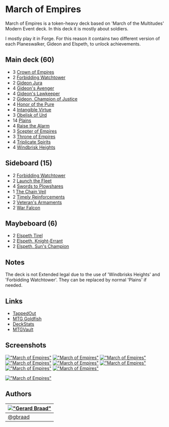 March of Empires
================


March of Empires is a token-heavy deck based on 'March of the Multitudes' Modern Event deck. In this deck it is mostly about soldiers.

I mostly play it in Forge. For this reason it contains two different version of each Planeswalker, Gideon and Elspeth, to unlock achievements.


Main deck (60)
--------------

* 3 [Crown of Empires](http://www.mtg-forum.de/db/magiccard.php?lng=en&card=Crown+of+Empires)
* 2 [Forbidding Watchtower](http://www.mtg-forum.de/db/magiccard.php?lng=en&card=Forbidding+Watchtower)
* 2 [Gideon Jura](http://www.mtg-forum.de/db/magiccard.php?lng=en&card=Gideon+Jura)  
* 4 [Gideon's Avenger](http://www.mtg-forum.de/db/magiccard.php?lng=en&card=Gideon%27s+Avenger)
* 4 [Gideon's Lawkeeper](http://www.mtg-forum.de/db/magiccard.php?lng=en&card=Gideon%27s+Lawkeeper)
* 2 [Gideon, Champion of Justice](http://www.mtg-forum.de/db/magiccard.php?lng=en&card=Gideon%2C+Champion+of+Justice)
* 4 [Honor of the Pure](http://www.mtg-forum.de/db/magiccard.php?lng=en&card=Honor+of+the+Pure)
* 4 [Intangible Virtue](http://www.mtg-forum.de/db/magiccard.php?lng=en&card=Intangible+Virtue)
* 3 [Obelisk of Urd](http://www.mtg-forum.de/db/magiccard.php?lng=en&card=Obelisk+of+Urd)
* 14 [Plains](http://www.mtg-forum.de/db/magiccard.php?lng=en&card=Plains)
* 4 [Raise the Alarm](http://www.mtg-forum.de/db/magiccard.php?lng=en&card=Raise+the+Alarm)
* 3 [Scepter of Empires](http://www.mtg-forum.de/db/magiccard.php?lng=en&card=Scepter+of+Empires)
* 3 [Throne of Empires](http://www.mtg-forum.de/db/magiccard.php?lng=en&card=Throne+of+Empires)
* 4 [Triplicate Spirits](http://www.mtg-forum.de/db/magiccard.php?lng=en&card=Triplicate+Spirits)
* 4 [Windbrisk Heights](http://www.mtg-forum.de/db/magiccard.php?lng=en&card=Windbrisk+Heights)


Sideboard (15)
--------------

* 2 [Forbidding Watchtower](http://www.mtg-forum.de/db/magiccard.php?lng=en&card=Forbidding+Watchtower)
* 2 [Launch the Fleet](http://www.mtg-forum.de/db/magiccard.php?lng=en&card=Launch+the+Fleet)
* 4 [Swords to Plowshares](http://www.mtg-forum.de/db/magiccard.php?lng=en&card=Swords+to+Plowshares)
* 1 [The Chain Veil](http://www.mtg-forum.de/db/magiccard.php?lng=en&card=The+Chain+Veil)
* 2 [Timely Reinforcements](http://www.mtg-forum.de/db/magiccard.php?lng=en&card=Timely+Reinforcements)
* 2 [Veteran's Armaments](http://www.mtg-forum.de/db/magiccard.php?lng=en&card=Veteran%27s+Armaments)
* 2 [War Falcon](http://www.mtg-forum.de/db/magiccard.php?lng=en&card=War+Falcon)


Maybeboard (6)
--------------

* 2 [Elspeth Tirel](http://www.mtg-forum.de/db/magiccard.php?lng=en&card=Elspeth+Tirel)
* 2 [Elspeth, Knight-Errant](http://www.mtg-forum.de/db/magiccard.php?lng=en&card=Elspeth%2C+Knight-Errant)
* 2 [Elspeth, Sun's Champion](http://www.mtg-forum.de/db/magiccard.php?lng=en&card=Elspeth%2C+Sun%27s+Champion)


Notes
-----

The deck is not Extended legal due to the use of 'Windbrisks Heights' and 'Forbidding Watchtower'. They can be replaced by normal 'Plains' if needed.


Links
-----

* [TappedOut](http://tappedout.net/mtg-decks/march-of-empires/)  
* [MTG Goldfish](http://www.mtggoldfish.com/deck/283638#paper)  
* [DeckStats](http://deckstats.net/decks/37117/243754-march-of-empires)  
* [MTGVault](http://www.mtgvault.com/gbraad/decks/march-of-empires/)


Screenshots
-----------

[!["March of Empires"](http://i.imgur.com/E9QQXOIm.png)](http://imgur.com/E9QQXOI "March of Empires (Forge)")
[!["March of Empires"](http://i.imgur.com/IipbzLbm.png)](http://imgur.com/IipbzLb "March of Empires (Forge)")
[!["March of Empires"](http://i.imgur.com/v6lDqosm.png)](http://imgur.com/v6lDqos "March of Empires (Forge)")
[!["March of Empires"](http://i.imgur.com/Qmeo6ogm.png)](http://imgur.com/Qmeo6og "March of Empires (Forge)")
[!["March of Empires"](http://i.imgur.com/InjVsRim.png)](http://imgur.com/InjVsRi "March of Empires (Forge)")
[!["March of Empires"](http://i.imgur.com/LKlZqjFm.png)](http://imgur.com/LKlZqjF "March of Empires (Forge)")
[!["March of Empires"](http://i.imgur.com/LKunvuim.png)](http://imgur.com/LKunvui "March of Empires (Forge)")
[!["March of Empires"](http://i.imgur.com/45CUFSpm.png)](http://imgur.com/45CUFSp "March of Empires (Forge)")

[!["March of Empires"](http://i.imgur.com/RTBxrn0l.jpg)](http://imgur.com/RTBxrn0 "March of Empires (paper-based with proxies")


Authors
-------

| [!["Gerard Braad"](http://gravatar.com/avatar/e466994eea3c2a1672564e45aca844d0.png?s=60)](http://gbraad.nl "Gerard Braad <me@gbraad.nl>") |
|---|
| [@gbraad](https://twitter.com/gbraad)  |
